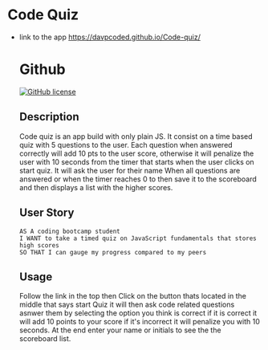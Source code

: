 # Code Quiz

- link to the app https://davpcoded.github.io/Code-quiz/

  # Github

  [![GitHub license](https://img.shields.io/badge/License-MIT-green)](https://github.com/Davpcoded)

  ## Description

  Code quiz is an app build with only plain JS. It consist on a time based quiz with 5 questions to the user.
  Each question when answered correctly will add 10 pts to the user score, otherwise it will penalize the user with 10 seconds from the timer that starts when the user clicks on start quiz.
  It will ask the user for their name When all questions are answered or when the timer reaches 0 to then save it to the scoreboard and then displays a list with the higher scores.

  ## User Story

  ```
  AS A coding bootcamp student
  I WANT to take a timed quiz on JavaScript fundamentals that stores high scores
  SO THAT I can gauge my progress compared to my peers
  ```

  ## Usage

  Follow the link in the top then Click on the button thats located in the middle that says start Quiz it will then ask code related questions asnwer them by selecting the option you think is correct if it is correct it will add 10 points to your score if it's incorrect it will penalize you with 10 seconds. At the end enter your name or initials to see the the scoreboard list.
